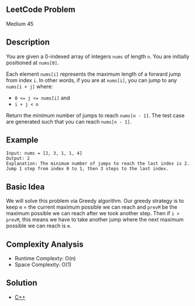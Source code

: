 ## LeetCode Problem
Medium 45

## Description
You are given a 0-indexed array of integers `nums` of length `n`. You are initially positioned at `nums[0]`.

Each element `nums[i]` represents the maximum length of a forward jump from index `i`. In other words, if you are at `nums[i]`, you can jump to any `nums[i + j]` where:
- `0 <= j <= nums[i]` and
- `i + j < n`

Return the minimum number of jumps to reach `nums[n - 1]`. The test case are generated such that you can reach `nums[n - 1]`.

## Example
```
Input: nums = [2, 3, 1, 1, 4]
Output: 2
Explanation: The minimum number of jumps to reach the last index is 2. Jump 1 step from index 0 to 1, then 3 steps to the last index.
```

## Basic Idea
We will solve this problem via Greedy algorithm. Our greedy strategy is to keep `m` = the current maximum possible we can reach and `prevM` be the maximum possible we can reach after we took another step. Then if `i > prevM`, this means we have to take another jump where the next maximum possible we can reach is `m`.

## Complexity Analysis
- Runtime Complexty: O(n)
- Space Complexity: O(1)

## Solution
- [C++](./solution.cpp)